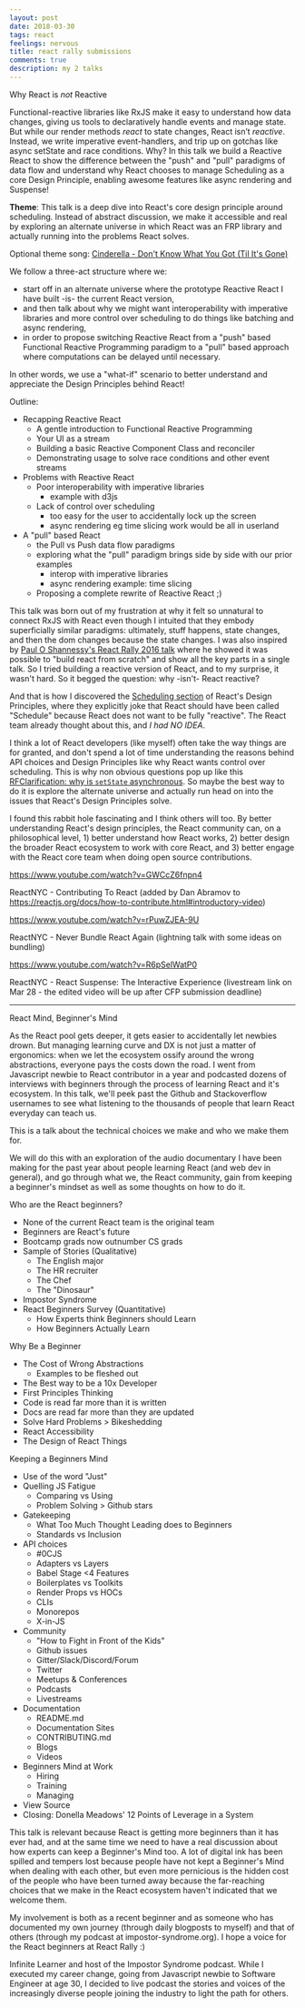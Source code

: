 ```yaml
---
layout: post
date: 2018-03-30
tags: react
feelings: nervous
title: react rally submissions
comments: true
description: my 2 talks
---
```


Why React is *not* Reactive

Functional-reactive libraries like RxJS make it easy to understand how data changes, giving us tools to declaratively handle events and manage state. But while our render methods *react* to state changes, React isn’t *reactive*. Instead, we write imperative event-handlers, and trip up on gotchas like async setState and race conditions. Why? In this talk we build a Reactive React to show the difference between the "push" and "pull" paradigms of data flow and understand why React chooses to manage Scheduling as a core Design Principle, enabling awesome features like async rendering and Suspense!

**Theme**: This talk is a deep dive into React's core design principle around scheduling. Instead of abstract discussion, we make it accessible and real by exploring an alternate universe in which React was an FRP library and actually running into the problems React solves.

Optional theme song: [Cinderella - Don't Know What You Got (Til It's Gone)](https://www.youtube.com/watch?v=i28UEoLXVFQ)

We follow a three-act structure where we:

- start off in an alternate universe where the prototype Reactive React I have built -is- the current React version, 
- and then talk about why we might want interoperability with imperative libraries and more control over scheduling to do things like batching and async rendering, 
- in order to propose switching Reactive React from a "push" based Functional Reactive Programming paradigm to a "pull" based approach where computations can be delayed until necessary.

In other words, we use a "what-if" scenario to better understand and appreciate the Design Principles behind React!

Outline:

- Recapping Reactive React
  - A gentle introduction to Functional Reactive Programming
  - Your UI as a stream
  - Building a basic Reactive Component Class and reconciler
  - Demonstrating usage to solve race conditions and other event streams
- Problems with Reactive React
  - Poor interoperability with imperative libraries
    - example with d3js
  - Lack of control over scheduling
    - too easy for the user to accidentally lock up the screen
    - async rendering eg time slicing work would be all in userland
- A "pull" based React
  - the Pull vs Push data flow paradigms
  - exploring what the "pull" paradigm brings side by side with our prior examples
    - interop with imperative libraries
    - async rendering example: time slicing
  - Proposing a complete rewrite of Reactive React ;)
  

This talk was born out of my frustration at why it felt so unnatural to connect RxJS with React even though I intuited that they embody superficially similar paradigms: ultimately, stuff happens, state changes, and then the dom changes because the state changes. I was also inspired by [Paul O Shannessy's React Rally 2016 talk](https://www.youtube.com/watch?v=_MAD4Oly9yg) where he showed it was possible to "build react from scratch" and show all the key parts in a single talk. So I tried building a reactive version of React, and to my surprise, it wasn't hard. So it begged the question: why -isn't- React reactive?

And that is how I discovered the [Scheduling section](https://reactjs.org/docs/design-principles.html#scheduling) of React's Design Principles, where they explicitly joke that React should have been called "Schedule" because React does not want to be fully "reactive". The React team already thought about this, and *I had NO IDEA*.

I think a lot of React developers (like myself) often take the way things are for granted, and don't spend a lot of time understanding the reasons behind API choices and Design Principles like why React wants control over scheduling. This is why non obvious questions pop up like this [RFClarification: why is `setState` asynchronous](https://github.com/facebook/react/issues/11527). So maybe the best way to do it is explore the alternate universe and actually run head on into the issues that React's Design Principles solve.

I found this rabbit hole fascinating and I think others will too. By better understanding React's design principles, the React community can, on a philosophical level, 1) better understand how React works, 2) better design the broader React ecosystem to work with core React, and 3) better engage with the React core team when doing open source contributions.

https://www.youtube.com/watch?v=GWCcZ6fnpn4

ReactNYC - Contributing To React (added by Dan Abramov to https://reactjs.org/docs/how-to-contribute.html#introductory-video)

https://www.youtube.com/watch?v=rPuwZJEA-9U

ReactNYC - Never Bundle React Again (lightning talk with some ideas on bundling)

https://www.youtube.com/watch?v=R6pSelWatP0

ReactNYC - React Suspense: The Interactive Experience (livestream link on Mar 28 - the edited video will be up after CFP submission deadline)

---

React Mind, Beginner's Mind

As the React pool gets deeper, it gets easier to accidentally let newbies drown. But managing learning curve and DX is not just a matter of ergonomics: when we let the ecosystem ossify around the wrong abstractions, everyone pays the costs down the road. I went from Javascript newbie to React contributor in a year and podcasted dozens of interviews with beginners through the process of learning React and it's ecosystem. In this talk, we'll peek past the Github and Stackoverflow usernames to see what listening to the thousands of people that learn React everyday can teach us.

This is a talk about the technical choices we make and who we make them for.

We will do this with an exploration of the audio documentary I have been making for the past year about people learning React (and web dev in general), and go through what we, the React community, gain from keeping a beginner's mindset as well as some thoughts on how to do it.

Who are the React beginners?

  - None of the current React team is the original team
  - Beginners are React's future
  - Bootcamp grads now outnumber CS grads
  - Sample of Stories (Qualitative)
    - The English major
    - The HR recruiter
    - The Chef
    - The "Dinosaur"
  - Impostor Syndrome
  - React Beginners Survey (Quantitative)
    - How Experts think Beginners should Learn
    - How Beginners Actually Learn

Why Be a Beginner

  - The Cost of Wrong Abstractions
    - Examples to be fleshed out
  - The Best way to be a 10x Developer
  - First Principles Thinking
  - Code is read far more than it is written
  - Docs are read far more than they are updated
  - Solve Hard Problems > Bikeshedding
  - React Accessibility
  - The Design of React Things

Keeping a Beginners Mind

  - Use of the word "Just"
  - Quelling JS Fatigue
    - Comparing vs Using
    - Problem Solving > Github stars
  - Gatekeeping
    - What Too Much Thought Leading does to Beginners
    - Standards vs Inclusion
  - API choices
    - #0CJS
    - Adapters vs Layers
    - Babel Stage <4 Features
    - Boilerplates vs Toolkits
    - Render Props vs HOCs
    - CLIs
    - Monorepos
    - X-in-JS
  - Community
    - "How to Fight in Front of the Kids"
    - Github issues
    - Gitter/Slack/Discord/Forum
    - Twitter
    - Meetups & Conferences
    - Podcasts
    - Livestreams
  - Documentation
    - README.md
    - Documentation Sites
    - CONTRIBUTING.md
    - Blogs
    - Videos
  - Beginners Mind at Work
    - Hiring
    - Training
    - Managing
  - View Source
- Closing: Donella Meadows' 12 Points of Leverage in a System


This talk is relevant because React is getting more beginners than it has ever had, and at the same time we need to have a real discussion about how experts can keep a Beginner's Mind too. A lot of digital ink has been spilled and tempers lost because people have not kept a Beginner's Mind when dealing with each other, but even more pernicious is the hidden cost of the people who have been turned away because the far-reaching choices that we make in the React ecosystem haven't indicated that we welcome them.

My involvement is both as a recent beginner and as someone who has documented my own journey (through daily blogposts to myself) and that of others (through my podcast at impostor-syndrome.org). I hope a voice for the React beginners at React Rally :)


Infinite Learner and host of the Impostor Syndrome podcast. While I executed my career change, going from Javascript newbie to Software Engineer at age 30, I decided to live podcast the stories and voices of the increasingly diverse people joining the industry to light the path for others.
